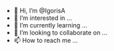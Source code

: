 - 👋 Hi, I’m @IgorisA
- 👀 I’m interested in ...
- 🌱 I’m currently learning ...
- 💞️ I’m looking to collaborate on ...
- 📫 How to reach me ...

<!---
IgorisA/IgorisA is a ✨ special ✨ repository because its `README.md` (this file) appears on your GitHub profile.
You can click the Preview link to take a look at your changes.
--->
